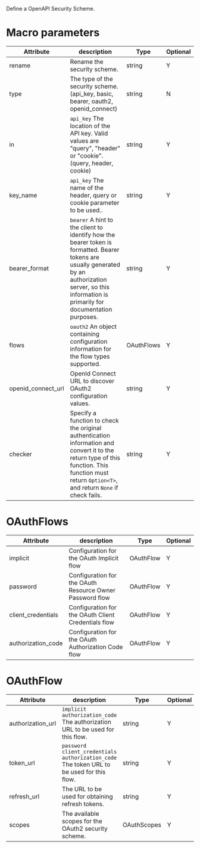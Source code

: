 Define a OpenAPI Security Scheme.

# Macro parameters

| Attribute          | description                                                                                                                                                                                               | Type       | Optional |
|--------------------|-----------------------------------------------------------------------------------------------------------------------------------------------------------------------------------------------------------|------------|----------|
| rename             | Rename the security scheme.                                                                                                                                                                               | string     | Y        |
| type               | The type of the security scheme. (api_key, basic, bearer, oauth2, openid_connect)                                                                                                                         | string     | N        |
| in                 | `api_key` The location of the API key. Valid values are "query", "header" or "cookie". (query, header, cookie)                                                                                            | string     | Y        |
| key_name           | `api_key` The name of the header, query or cookie parameter to be used..                                                                                                                                  | string     | Y        |
| bearer_format      | `bearer` A hint to the client to identify how the bearer token is formatted. Bearer tokens are usually generated by an authorization server, so this information is primarily for documentation purposes. | string     | Y        |
| flows              | `oauth2` An object containing configuration information for the flow types supported.                                                                                                                     | OAuthFlows | Y        |
| openid_connect_url | OpenId Connect URL to discover OAuth2 configuration values.                                                                                                                                               | string     | Y        |
| checker            | Specify a function to check the original authentication information and convert it to the return type of this function. This function must return `Option<T>`, and return `None` if check fails.          | string     | Y        |

# OAuthFlows

| Attribute          | description                                              | Type      | Optional |
|--------------------|----------------------------------------------------------|-----------|----------|
| implicit           | Configuration for the OAuth Implicit flow                | OAuthFlow | Y        |
| password           | Configuration for the OAuth Resource Owner Password flow | OAuthFlow | Y        |
| client_credentials | Configuration for the OAuth Client Credentials flow      | OAuthFlow | Y        |
| authorization_code | Configuration for the OAuth Authorization Code flow      | OAuthFlow | Y        |

# OAuthFlow

| Attribute         | description                                                                                  | Type        | Optional |
|-------------------|----------------------------------------------------------------------------------------------|-------------|----------|
| authorization_url | `implicit` `authorization_code` The authorization URL to be used for this flow.              | string      | Y        |
| token_url         | `password` `client_credentials` `authorization_code` The token URL to be used for this flow. | string      | Y        |
| refresh_url       | The URL to be used for obtaining refresh tokens.                                             | string      | Y        |
| scopes            | The available scopes for the OAuth2 security scheme.                                         | OAuthScopes | Y        |

